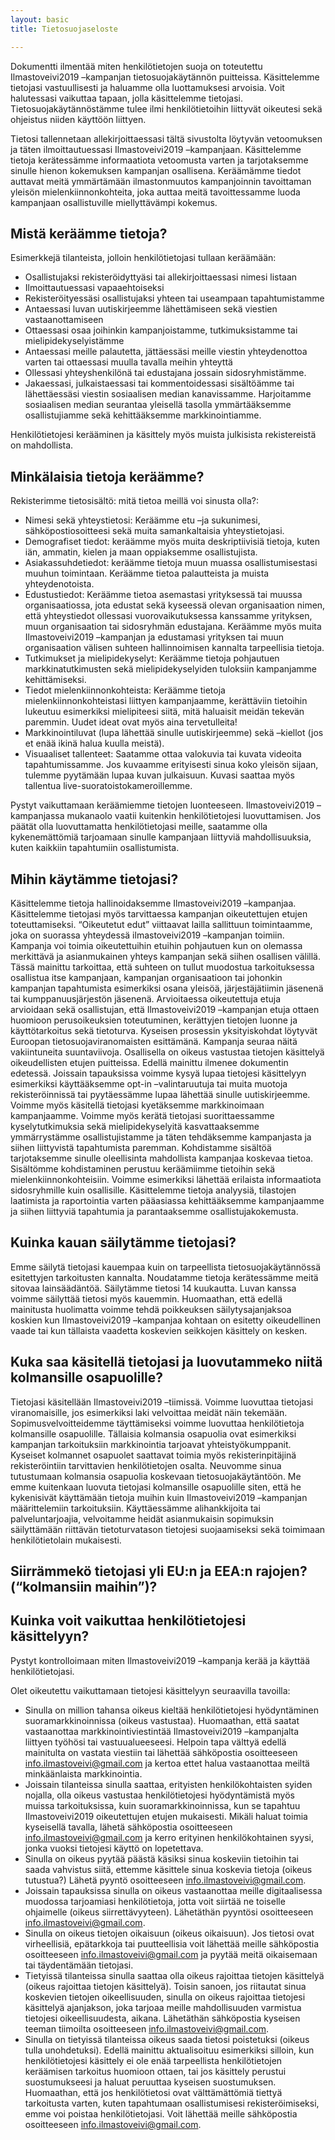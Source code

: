 ```yaml
---
layout: basic
title: Tietosuojaseloste

---
```


Dokumentti ilmentää miten henkilötietojen suoja on toteutettu Ilmastoveivi2019 –kampanjan tietosuojakäytännön puitteissa. 
Käsittelemme tietojasi vastuullisesti ja haluamme olla luottamuksesi arvoisia. Voit halutessasi vaikuttaa tapaan, jolla käsittelemme tietojasi. Tietosuojakäytännöstämme tulee ilmi henkilötietoihin liittyvät oikeutesi sekä ohjeistus niiden käyttöön liittyen.

Tietosi tallennetaan allekirjoittaessasi tältä sivustolta löytyvän vetoomuksen ja täten ilmoittautuessasi Ilmastoveivi2019 –kampanjaan.  Käsittelemme tietoja kerätessämme informaatiota vetoomusta varten ja tarjotaksemme sinulle hienon kokemuksen kampanjan osallisena. Keräämämme tiedot auttavat meitä ymmärtämään ilmastonmuutos kampanjoinnin tavoittaman yleisön mielenkiinnonkohteita, joka auttaa meitä tavoittessamme luoda kampanjaan osallistuville miellyttävämpi kokemus. 


## Mistä keräämme tietoja?

Esimerkkejä tilanteista, jolloin henkilötietojasi tullaan keräämään:
  - Osallistujaksi rekisteröidyttyäsi tai allekirjoittaessasi nimesi listaan
  - Ilmoittautuessasi vapaaehtoiseksi
  - Rekisteröityessäsi osallistujaksi yhteen tai useampaan tapahtumistamme
  - Antaessasi luvan uutiskirjeemme lähettämiseen sekä viestien vastaanottamiseen
  - Ottaessasi osaa joihinkin kampanjoistamme, tutkimuksistamme tai mielipidekyselyistämme
  - Antaessasi meille palautetta, jättäessäsi meille viestin yhteydenottoa varten tai ottaessasi muulla tavalla meihin yhteyttä 
  - Ollessasi yhteyshenkilönä tai edustajana jossain sidosryhmistämme.
  - Jakaessasi, julkaistaessasi tai kommentoidessasi sisältöämme tai lähettäessäsi viestin sosiaalisen median kanavissamme. 
Harjoitamme sosiaalisen median seurantaa yleisellä tasolla ymmärtääksemme osallistujiamme sekä kehittääksemme markkinointiamme.
 
Henkilötietojesi kerääminen ja käsittely myös muista julkisista rekistereistä on mahdollista.


## Minkälaisia tietoja keräämme?

Rekisterimme tietosisältö: mitä tietoa meillä voi sinusta olla?:
  - Nimesi sekä yhteystietosi: Keräämme etu –ja sukunimesi, sähköpostiosoitteesi sekä muita samankaltaisia yhteystietojasi.
  - Demografiset tiedot: keräämme myös muita deskriptiivisiä tietoja, kuten iän, ammatin, kielen ja maan oppiaksemme osallistujista.
  - Asiakassuhdetiedot: keräämme tietoja muun muassa osallistumisestasi muuhun toimintaan. Keräämme tietoa palautteista ja muista yhteydenotoista.
  - Edustustiedot: Keräämme tietoa asemastasi yrityksessä tai muussa organisaatiossa, jota edustat sekä kyseessä olevan organisaation nimen, että yhteystiedot ollessasi vuorovaikutuksessa kanssamme yrityksen, muun organisaation tai sidosryhmän edustajana. Keräämme myös muita Ilmastoveivi2019 –kampanjan ja edustamasi yrityksen tai muun organisaation välisen suhteen hallinnoimisen kannalta tarpeellisia tietoja. 
  - Tutkimukset ja mielipidekyselyt: Keräämme tietoja pohjautuen markkinatutkimusten sekä mielipidekyselyiden tuloksiin kampanjamme kehittämiseksi.
  - Tiedot mielenkiinnonkohteista: Keräämme tietoja mielenkiinnonkohteistasi liittyen kampanjaamme, kerättäviin tietoihin lukeutuu esimerkiksi mielipiteesi siitä, mitä haluaisit meidän tekevän paremmin. Uudet ideat ovat myös aina tervetulleita!
  - Markkinointiluvat (lupa lähettää sinulle uutiskirjeemme) sekä –kiellot (jos et enää ikinä halua kuulla meistä).
  - Visuaaliset tallenteet: Saatamme ottaa valokuvia tai kuvata videoita tapahtumissamme. Jos kuvaamme erityisesti sinua koko yleisön sijaan, tulemme pyytämään lupaa kuvan julkaisuun. Kuvasi saattaa myös tallentua live-suoratoistokameroillemme.

Pystyt vaikuttamaan keräämiemme tietojen luonteeseen. Ilmastoveivi2019 –kampanjassa mukanaolo vaatii kuitenkin henkilötietojesi luovuttamisen. Jos päätät olla luovuttamatta henkilötietojasi meille, saatamme olla kykenemättömiä tarjoamaan sinulle kampanjaan liittyviä mahdollisuuksia, kuten kaikkiin tapahtumiin osallistumista. 


## Mihin käytämme tietojasi?

Käsittelemme tietoja hallinoidaksemme Ilmastoveivi2019 –kampanjaa. Käsittelemme tietojasi myös tarvittaessa kampanjan oikeutettujen etujen toteuttamiseksi.
“Oikeutetut edut” viittaavat lailla sallittuun toimintaamme, joka on suorassa yhteydessä ilmastoveivi2019 –kampanjan toimiin. Kampanja voi toimia oikeutettuihin etuihin pohjautuen kun on olemassa merkittävä ja asianmukainen yhteys kampanjan sekä siihen osallisen välillä. Tässä mainittu tarkoittaa, että suhteen on tullut muodostua tarkoituksessa osallistua itse kampanjaan, kampanjan organisaatioon tai johonkin kampanjan tapahtumista esimerkiksi osana yleisöä, järjestäjätiimin jäsenenä tai kumppanuusjärjestön jäsenenä.
Arvioitaessa oikeutettuja etuja arvioidaan sekä osallistujan, että Ilmastoveivi2019 –kampanjan etuja ottaen huomioon perusoikeuksien toteutuminen, kerättyjen tietojen luonne ja käyttötarkoitus sekä tietoturva. Kyseisen prosessin yksityiskohdat löytyvät Euroopan tietosuojaviranomaisten esittämänä. Kampanja seuraa näitä vakiintuneita suuntaviivoja.
Osallisella on oikeus vastustaa tietojen käsittelyä oikeudellisten etujen puitteissa. Edellä mainittu ilmenee dokumentin edetessä. Joissain tapauksissa voimme kysyä lupaa tietojesi käsittelyyn esimerkiksi käyttääksemme opt-in –valintaruutuja tai muita muotoja rekisteröinnissä tai pyytäessämme lupaa lähettää sinulle uutiskirjeemme.
Voimme myös käsitellä tietojasi kyetäksemme markkinoimaan kampanjaamme. Voimme myös kerätä tietojasi suorittaessamme kyselytutkimuksia sekä mielipidekyselyitä kasvattaaksemme ymmärrystämme osallistujistamme ja täten tehdäksemme kampanjasta ja siihen liittyvistä tapahtumista  paremman. Kohdistamme sisältöä tarjotaksemme sinulle oleellisinta mahdollista kampanjaa koskevaa tietoa. Sisältömme kohdistaminen perustuu keräämiimme tietoihin sekä mielenkiinnonkohteisiin. Voimme esimerkiksi lähettää erilaista informaatiota sidosryhmille kuin osallisille.
Käsittelemme tietoja analyysiä, tilastojen laatimista ja raportointia varten pääasiassa kehittääksemme kampanjaamme ja siihen liittyviä tapahtumia  ja parantaaksemme osallistujakokemusta.


## Kuinka kauan säilytämme tietojasi?

Emme säilytä tietojasi kauempaa kuin on tarpeellista tietosuojakäytännössä esitettyjen tarkoitusten kannalta. Noudatamme tietoja kerätessämme meitä sitovaa lainsäädäntöä. Säilytämme tietosi 14 kuukautta. Luvan kanssa voimme säilyttää tietosi myös kauemmin.
Huomaathan, että edellä mainitusta huolimatta voimme tehdä poikkeuksen säilytysajanjaksoa koskien kun Ilmastoveivi2019 –kampanjaa kohtaan on esitetty oikeudellinen vaade tai kun tällaista vaadetta koskevien seikkojen käsittely on kesken.


## Kuka saa käsitellä tietojasi ja luovutammeko niitä kolmansille osapuolille?

Tietojasi käsitellään Ilmastoveivi2019 –tiimissä. Voimme luovuttaa tietojasi viranomaisille, jos esimerkiksi laki velvoittaa meidät näin tekemään. Sopimusvelvoitteidemme täyttämiseksi voimme luovuttaa henkilötietoja kolmansille osapuolille. Tällaisia kolmansia osapuolia ovat esimerkiksi kampanjan tarkoituksiin markkinointia tarjoavat yhteistyökumppanit. Kyseiset kolmannet osapuolet saattavat toimia myös rekisterinpitäjinä rekisteröintiin tarvittavien henkilötietojen osalta. Neuvomme sinua tutustumaan kolmansia osapuolia koskevaan tietosuojakäytäntöön. Me emme kuitenkaan luovuta tietojasi kolmansille osapuolille siten, että he kykenisivät käyttämään tietoja muihin kuin Ilmastoveivi2019 –kampanjan määrittelemiin tarkoituksiin. Käyttäessämme alihankkijoita tai palveluntarjoajia, velvoitamme heidät asianmukaisin sopimuksin säilyttämään riittävän tietoturvatason tietojesi suojaamiseksi sekä toimimaan henkilötietolain mukaisesti.  


## Siirrämmekö tietojasi yli EU:n ja EEA:n rajojen? (“kolmansiin maihin”)?

## Kuinka voit vaikuttaa henkilötietojesi käsittelyyn?

Pystyt kontrolloimaan miten Ilmastoveivi2019 –kampanja kerää ja käyttää henkilötietojasi.

Olet oikeutettu vaikuttamaan tietojesi käsittelyyn seuraavilla tavoilla:
  - Sinulla on million tahansa oikeus kieltää henkilötietojesi hyödyntäminen suoramarkkinoinnissa (oikeus vastustaa). Huomaathan, että saatat vastaanottaa markkinointiviestintää Ilmastoveivi2019 –kampanjalta liittyen työhösi tai vastuualueeseesi. Helpoin tapa välttyä edellä mainitulta on vastata viestiin tai lähettää sähköpostia osoitteeseen info.ilmastoveivi@gmail.com  ja kertoa ettet halua vastaanottaa meiltä minkäänlaista markkinointia.
  - Joissain tilanteissa sinulla saattaa, erityisten henkilökohtaisten syiden nojalla, olla oikeus vastustaa henkilötietojesi hyödyntämistä myös muissa tarkoituksissa, kuin suoramarkkinoinnissa, kun se tapahtuu Ilmastoveivi2019 oikeutettujen etujen mukaisesti. Mikäli haluat toimia kyseisellä tavalla, lähetä sähköpostia osoitteeseen info.ilmastoveivi@gmail.com  ja kerro erityinen henkilökohtainen syysi, jonka vuoksi tietojesi käyttö on lopetettava.
  - Sinulla on oikeus pyytää päästä käsiksi sinua koskeviin tietoihin tai saada vahvistus siitä, ettemme käsittele sinua koskevia tietoja (oikeus tutustua?) Lähetä pyyntö osoitteeseen info.ilmastoveivi@gmail.com.
  - Joissain tapauksissa sinulla on oikeus vastaanottaa meille digitaalisessa muodossa tarjoamiasi henkilötietoja, jotta voit siirtää ne toiselle ohjaimelle (oikeus siirrettävyyteen). Lähetäthän pyyntösi osoitteeseen info.ilmastoveivi@gmail.com. 
  - Sinulla on oikeus tietojen oikaisuun (oikeus oikaisuun). Jos tietosi ovat virheellisiä, epätarkkoja tai puutteellisia voit lähettää meille sähköpostia osoitteeseen info.ilmastoveivi@gmail.com ja pyytää meitä oikaisemaan tai täydentämään tietojasi.
  - Tietyissä tilanteissa sinulla saattaa olla oikeus rajoittaa tietojen käsittelyä (oikeus rajoittaa tietojen käsittelyä). Toisin sanoen, jos riitautat sinua koskevien tietojen oikeellisuuden, sinulla on oikeus rajoittaa tietojesi käsittelyä ajanjakson, joka tarjoaa meille mahdollisuuden varmistua tietojesi oikeellisuudesta, aikana. Lähetäthän sähköpostia kyseisen teeman tiimoilta osoitteeseen info.ilmastoveivi@gmail.com.
  - Sinulla on tietyissä tilanteissa oikeus saada tietosi poistetuksi (oikeus tulla unohdetuksi). Edellä mainittu aktualisoituu esimerkiksi silloin, kun henkilötietojesi käsittely ei ole enää tarpeellista henkilötietojen keräämisen tarkoitus huomioon ottaen, tai jos käsittely perustui suostumukseesi ja haluat peruuttaa kyseisen suostumuksen. Huomaathan, että jos henkilötietosi ovat välttämättömiä tiettyä tarkoitusta varten, kuten tapahtumaan osallistumisesi rekisteröimiseksi, emme voi poistaa henkilötietojasi. Voit lähettää meille sähköpostia osoitteeseen info.ilmastoveivi@gmail.com.

